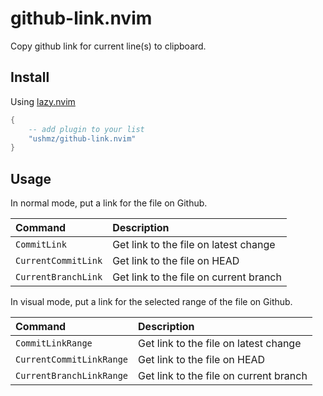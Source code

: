 # github-link.nvim

Copy github link for current line(s) to clipboard.

## Install

Using [lazy.nvim](https://github.com/folke/lazy.nvim)

```lua
{
    -- add plugin to your list
    "ushmz/github-link.nvim"
}
```

## Usage

In normal mode, put a link for the file on Github.

| Command             | Description                            |
| :------------------ | :------------------------------------- |
| `CommitLink`        | Get link to the file on latest change  |
| `CurrentCommitLink` | Get link to the file on HEAD           |
| `CurrentBranchLink` | Get link to the file on current branch |

In visual mode, put a link for the selected range of the file on Github.

| Command                  | Description                            |
| :----------------------- | :------------------------------------- |
| `CommitLinkRange`        | Get link to the file on latest change  |
| `CurrentCommitLinkRange` | Get link to the file on HEAD           |
| `CurrentBranchLinkRange` | Get link to the file on current branch |
